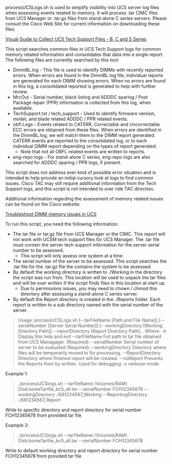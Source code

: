 processUCSLogs.sh is used to simplify visibility into UCS server log files when assessing events related to memory. It will process .tar CIMC files from UCS Manager or .tar.gz files from stand-alone C series servers. Please consult the Cisco Web Site for current information on downloading these files.

[Visual Guide to Collect UCS Tech Support Files - B, C and S Series](https://www.cisco.com/c/en/us/support/docs/servers-unified-computing/ucs-infrastructure-ucs-manager-software/211587-Visual-Guide-to-collect-UCS-Tech-Support.html)

This script searches common files in UCS Tech Support logs for common memory related information and consolidates that data into a single report. The following files are currently searched by this tool:

- DimmBL.log - This file is used to identify DIMMs with recently reported errors. When errors are found in the DimmBL.log file, individual reports are generated for each DIMM showing errors. When no errors are found in this log, a consolidated reported is generated to help with further review.
- MrcOut - Serial number, black listing and ADDDC sparing / Post Package repair (PPR) information is collected from this log, when available. 
- TechSupport.txt / tech_support - Used to identify firmware version, model, and blade related ADDDC / PPR related events.
- obfl Logs - Events related to CATERR, Correctable and Uncorrectable ECC errors are obtained from these files. When errors are identified in the DimmBL.log, we will match them to the DIMM report generated. CATERR events are reported to the consolidated log, or to each individual DIMM report depending on the types of report generated.
    - Note that not all OBFL related events are written to reports.
- eng-repo logs - For stand-alone C series, eng-repo logs are also searched for ADDDC sparing / PPR logs, if present. 

This script does not address ever kind of possible error situation and is intended to help provide an initial cursory look at logs to find common issues. Cisco TAC may still require additional information from the Tech Support logs, and this script is not intended to over ride TAC direction. 

Additional information regarding the assessment of memory related issues can be found on the Cisco website:

[Troubleshoot DIMM memory issues in UCS](https://www.cisco.com/c/en/us/support/docs/servers-unified-computing/ucs-b-series-blade-servers/200775-Troubleshoot-DIMM-memory-issues-in-UCS.html)


To run this script, you need the following information:

- The tar file or tar.gz file from UCS Manager or the CIMC. This report will not work with UCSM tech support files for UCS Manager. The .tar file must contain the server tech support information for the server serial number to be assessed.
    - This script will only assess one system at a time.
- The serial number of the server to be assessed. This script searches the .tar file for the .tar.gz file the contains the system to be assessed.
- By default the working directory is written to ./Working in the directory the script was run from. This location will be used to unpack the tar files and will be over written if the script finds files in this location at start up. 
    - Due to permissions issues, you may need to chown / chmod this directory after assessing a stand-alone C series server.
- By default the Report directory is created in the ./Reports folder. Each report is written to a sub directory named with the serial number of the server.

>  Usage: processUCSLogs.sh [--tarFileName [Path and File Name]] [--serialNumber [Server Serial Number]] [--workingDirectory [Working Directory Path]] --reportDirectory [Report Directory Path]...
>  Where:
>      -h                    Display this help and exit
>      --tarFileName         Full path to tar file obtained from UCS Managager. (Required)
>      --serialNumber        Serial number of server to be evaluated (Required)
>      --workingDirectory    Directory where files will be temporarily moved to for processing.
>      --ReportDirectory     Directory where finished report will be created.
>      --noReport            Prevents the Reports from by written. Used for debugging
>      -v                    verbose mode.

Example 1:

> ./processUCSlogs.sh --tarfileName /Volumes/RAM\ Disk/someTarfile_bc5_all.tar --serialNumber FCH12345678 --workingDirectory ./681234567_Working --ReportingDirectory ./681234567_Report

Write to specific directory and report directory for serial number FCH12345678 from provided tar file

Example 2:

> ./processUCSlogs.sh --tarfileName /Volumes/RAM\ Disk/someTarfile_bc5_all.tar --serialNumber FCH12345678

Write to default working directory and report directory for serial number FCH12345678 from provided tar file